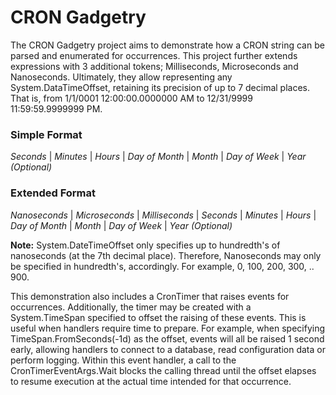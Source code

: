 # CRON Gadgetry
The CRON Gadgetry project aims to demonstrate how a CRON string can be parsed and enumerated for occurrences. This project further extends expressions with 3 additional tokens; Milliseconds, Microseconds and Nanoseconds. Ultimately, they allow representing any System.DataTimeOffset, retaining its precision of up to 7 decimal places. That is, from 1/1/0001 12:00:00.0000000 AM to 12/31/9999 11:59:59.9999999 PM.

### Simple Format
*Seconds* | *Minutes* | *Hours* | *Day of Month* | *Month* | *Day of Week* | *Year (Optional)*

### Extended Format
*Nanoseconds* | *Microseconds* | *Milliseconds* | *Seconds* | *Minutes* | *Hours* | *Day of Month* | *Month* | *Day of Week* | *Year (Optional)*

**Note:** System.DateTimeOffset only specifies up to hundredth's of nanoseconds (at the 7th decimal place). Therefore, Nanoseconds may only be specified in hundredth's, accordingly. For example, 0, 100, 200, 300, .. 900.

This demonstration also includes a CronTimer that raises events for occurrences. Additionally, the timer may be created with a System.TimeSpan specified to offset the raising of these events. This is useful when handlers require time to prepare. For example, when specifying TimeSpan.FromSeconds(-1d) as the offset, events will all be raised 1 second early, allowing handlers to connect to a database, read configuration data or perform logging. Within this event handler, a call to the CronTimerEventArgs.Wait blocks the calling thread until the offset elapses to resume execution at the actual time intended for that occurrence.
